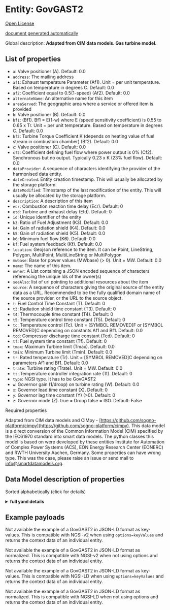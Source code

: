 Entity: GovGAST2  
================  
[Open License](https://github.com/smart-data-models//dataModel.EnergyCIM/blob/master/GovGAST2/LICENSE.md)  
[document generated automatically](https://docs.google.com/presentation/d/e/2PACX-1vTs-Ng5dIAwkg91oTTUdt8ua7woBXhPnwavZ0FxgR8BsAI_Ek3C5q97Nd94HS8KhP-r_quD4H0fgyt3/pub?start=false&loop=false&delayms=3000#slide=id.gb715ace035_0_60)  
Global description: **Adapted from CIM data models. Gas turbine model.**  

## List of properties  

- `a`: Valve positioner (A). Default: 0.0  - `address`: The mailing address  - `af1`: Exhaust temperature Parameter (Af1).  Unit = per unit temperature.  Based on temperature in degrees C. Default: 0.0  - `af2`: Coefficient equal to 0.5(1-speed) (Af2). Default: 0.0  - `alternateName`: An alternative name for this item  - `areaServed`: The geographic area where a service or offered item is provided  - `b`: Valve positioner (B). Default: 0.0  - `bf1`: (Bf1).  Bf1 = E(1-w) where E (speed sensitivity coefficient) is 0.55 to 0.65 x Tr.  Unit = per unit temperature.  Based on temperature in degrees C. Default: 0.0  - `bf2`: Turbine Torque Coefficient K (depends on heating value of fuel stream in combustion chamber) (Bf2). Default: 0.0  - `c`: Valve positioner (C). Default: 0.0  - `cf2`: Coefficient defining fuel flow where power output is 0% (Cf2).  Synchronous but no output.  Typically 0.23 x K (23% fuel flow). Default: 0.0  - `dataProvider`: A sequence of characters identifying the provider of the harmonised data entity.  - `dateCreated`: Entity creation timestamp. This will usually be allocated by the storage platform.  - `dateModified`: Timestamp of the last modification of the entity. This will usually be allocated by the storage platform.  - `description`: A description of this item  - `ecr`: Combustion reaction time delay (Ecr). Default: 0  - `etd`: Turbine and exhaust delay (Etd). Default: 0  - `id`: Unique identifier of the entity  - `k3`: Ratio of Fuel Adjustment (K3). Default: 0.0  - `k4`: Gain of radiation shield (K4). Default: 0.0  - `k5`: Gain of radiation shield (K5). Default: 0.0  - `k6`: Minimum fuel flow (K6). Default: 0.0  - `kf`: Fuel system feedback (Kf). Default: 0.0  - `location`: Geojson reference to the item. It can be Point, LineString, Polygon, MultiPoint, MultiLineString or MultiPolygon  - `mwbase`: Base for power values (MWbase) (> 0).  Unit = MW. Default: 0.0  - `name`: The name of this item.  - `owner`: A List containing a JSON encoded sequence of characters referencing the unique Ids of the owner(s)  - `seeAlso`: list of uri pointing to additional resources about the item  - `source`: A sequence of characters giving the original source of the entity data as a URL. Recommended to be the fully qualified domain name of the source provider, or the URL to the source object.  - `t`: Fuel Control Time Constant (T). Default: 0  - `t3`: Radiation shield time constant (T3). Default: 0  - `t4`: Thermocouple time constant (T4). Default: 0  - `t5`: Temperature control time constant (T5). Default: 0  - `tc`: Temperature control (Tc).  Unit = [SYMBOL REMOVED]F or [SYMBOL REMOVED]C depending on constants Af1 and Bf1. Default: 0.0  - `tcd`: Compressor discharge time constant (Tcd). Default: 0  - `tf`: Fuel system time constant (Tf). Default: 0  - `tmax`: Maximum Turbine limit (Tmax). Default: 0.0  - `tmin`: Minimum Turbine limit (Tmin). Default: 0.0  - `tr`: Rated temperature (Tr).  Unit = [SYMBOL REMOVED]C depending on parameters Af1 and Bf1. Default: 0.0  - `trate`: Turbine rating (Trate).  Unit = MW. Default: 0.0  - `tt`: Temperature controller integration rate (Tt). Default: 0  - `type`: NGSI type. It has to be GovGAST2  - `w`: Governor gain (1/droop) on turbine rating (W). Default: 0.0  - `x`: Governor lead time constant (X). Default: 0  - `y`: Governor lag time constant (Y) (>0). Default: 0  - `z`: Governor mode (Z). true = Droop false = ISO. Default: False    
Required properties  
Adapted from CIM data models and CIMpy - [https://github.com/sogno-platform/cimpy](https://github.com/sogno-platform/cimpy). This data model is a direct conversion of the Common Information Model (CIM) specified by the IEC61970 standard into smart data models. The python classes this model is based on were developed by these entities Institute for Automation of Complex Power Systems (ACS), EON Energy Research Center (EONERC) and RWTH University Aachen, Germany. Some properties can have wrong type. This was the case, please raise an issue or send mail to info@smartdatamodels.org.  
## Data Model description of properties  
Sorted alphabetically (click for details)  
<details><summary><strong>full yaml details</strong></summary>    
```yaml  
GovGAST2:    
  description: 'Adapted from CIM data models. Gas turbine model.'    
  properties:    
    a:    
      description: 'Valve positioner (A). Default: 0.0'    
      type: number    
      x-ngsi:    
        model: https://schema.org/Number    
    address:    
      description: 'The mailing address'    
      properties:    
        addressCountry:    
          description: 'Property. The country. For example, Spain. Model:''https://schema.org/addressCountry'''    
          type: string    
        addressLocality:    
          description: 'Property. The locality in which the street address is, and which is in the region. Model:''https://schema.org/addressLocality'''    
          type: string    
        addressRegion:    
          description: 'Property. The region in which the locality is, and which is in the country. Model:''https://schema.org/addressRegion'''    
          type: string    
        postOfficeBoxNumber:    
          description: 'Property. The post office box number for PO box addresses. For example, 03578. Model:''https://schema.org/postOfficeBoxNumber'''    
          type: string    
        postalCode:    
          description: 'Property. The postal code. For example, 24004. Model:''https://schema.org/https://schema.org/postalCode'''    
          type: string    
        streetAddress:    
          description: 'Property. The street address. Model:''https://schema.org/streetAddress'''    
          type: string    
      type: Property    
      x-ngsi:    
        model: https://schema.org/address    
    af1:    
      description: 'Exhaust temperature Parameter (Af1).  Unit = per unit temperature.  Based on temperature in degrees C. Default: 0.0'    
      type: number    
      x-ngsi:    
        model: https://schema.org/Number    
    af2:    
      description: 'Coefficient equal to 0.5(1-speed) (Af2). Default: 0.0'    
      type: number    
      x-ngsi:    
        model: https://schema.org/Number    
    alternateName:    
      description: 'An alternative name for this item'    
      type: Property    
    areaServed:    
      description: 'The geographic area where a service or offered item is provided'    
      type: Property    
      x-ngsi:    
        model: https://schema.org/Text    
    b:    
      description: 'Valve positioner (B). Default: 0.0'    
      type: number    
      x-ngsi:    
        model: https://schema.org/Number    
    bf1:    
      description: '(Bf1).  Bf1 = E(1-w) where E (speed sensitivity coefficient) is 0.55 to 0.65 x Tr.  Unit = per unit temperature.  Based on temperature in degrees C. Default: 0.0'    
      type: number    
      x-ngsi:    
        model: https://schema.org/Number    
    bf2:    
      description: 'Turbine Torque Coefficient K (depends on heating value of fuel stream in combustion chamber) (Bf2). Default: 0.0'    
      type: number    
      x-ngsi:    
        model: https://schema.org/Number    
    c:    
      description: 'Valve positioner (C). Default: 0.0'    
      type: number    
      x-ngsi:    
        model: https://schema.org/Number    
    cf2:    
      description: 'Coefficient defining fuel flow where power output is 0% (Cf2).  Synchronous but no output.  Typically 0.23 x K (23% fuel flow). Default: 0.0'    
      type: number    
      x-ngsi:    
        model: https://schema.org/Number    
    dataProvider:    
      description: 'A sequence of characters identifying the provider of the harmonised data entity.'    
      type: Property    
    dateCreated:    
      description: 'Entity creation timestamp. This will usually be allocated by the storage platform.'    
      format: date-time    
      type: Property    
    dateModified:    
      description: 'Timestamp of the last modification of the entity. This will usually be allocated by the storage platform.'    
      format: date-time    
      type: Property    
    description:    
      description: 'A description of this item'    
      type: Property    
    ecr:    
      description: 'Combustion reaction time delay (Ecr). Default: 0'    
      type: number    
      x-ngsi:    
        model: https://schema.org/Number    
    etd:    
      description: 'Turbine and exhaust delay (Etd). Default: 0'    
      type: number    
      x-ngsi:    
        model: https://schema.org/Number    
    id:    
      anyOf: &govgast2_-_properties_-_owner_-_items_-_anyof    
        - description: 'Property. Identifier format of any NGSI entity'    
          maxLength: 256    
          minLength: 1    
          pattern: ^[\w\-\.\{\}\$\+\*\[\]`|~^@!,:\\]+$    
          type: string    
        - description: 'Property. Identifier format of any NGSI entity'    
          format: uri    
          type: string    
      description: 'Unique identifier of the entity'    
      type: Property    
    k3:    
      description: 'Ratio of Fuel Adjustment (K3). Default: 0.0'    
      type: number    
      x-ngsi:    
        model: https://schema.org/Number    
    k4:    
      description: 'Gain of radiation shield (K4). Default: 0.0'    
      type: number    
      x-ngsi:    
        model: https://schema.org/Number    
    k5:    
      description: 'Gain of radiation shield (K5). Default: 0.0'    
      type: number    
      x-ngsi:    
        model: https://schema.org/Number    
    k6:    
      description: 'Minimum fuel flow (K6). Default: 0.0'    
      type: number    
      x-ngsi:    
        model: https://schema.org/Number    
    kf:    
      description: 'Fuel system feedback (Kf). Default: 0.0'    
      type: number    
      x-ngsi:    
        model: https://schema.org/Number    
    location:    
      description: 'Geojson reference to the item. It can be Point, LineString, Polygon, MultiPoint, MultiLineString or MultiPolygon'    
      oneOf:    
        - description: 'Geoproperty. Geojson reference to the item. Point'    
          properties:    
            bbox:    
              items:    
                type: number    
              minItems: 4    
              type: array    
            coordinates:    
              items:    
                type: number    
              minItems: 2    
              type: array    
            type:    
              enum:    
                - Point    
              type: string    
          required:    
            - type    
            - coordinates    
          title: 'GeoJSON Point'    
          type: object    
        - description: 'Geoproperty. Geojson reference to the item. LineString'    
          properties:    
            bbox:    
              items:    
                type: number    
              minItems: 4    
              type: array    
            coordinates:    
              items:    
                items:    
                  type: number    
                minItems: 2    
                type: array    
              minItems: 2    
              type: array    
            type:    
              enum:    
                - LineString    
              type: string    
          required:    
            - type    
            - coordinates    
          title: 'GeoJSON LineString'    
          type: object    
        - description: 'Geoproperty. Geojson reference to the item. Polygon'    
          properties:    
            bbox:    
              items:    
                type: number    
              minItems: 4    
              type: array    
            coordinates:    
              items:    
                items:    
                  items:    
                    type: number    
                  minItems: 2    
                  type: array    
                minItems: 4    
                type: array    
              type: array    
            type:    
              enum:    
                - Polygon    
              type: string    
          required:    
            - type    
            - coordinates    
          title: 'GeoJSON Polygon'    
          type: object    
        - description: 'Geoproperty. Geojson reference to the item. MultiPoint'    
          properties:    
            bbox:    
              items:    
                type: number    
              minItems: 4    
              type: array    
            coordinates:    
              items:    
                items:    
                  type: number    
                minItems: 2    
                type: array    
              type: array    
            type:    
              enum:    
                - MultiPoint    
              type: string    
          required:    
            - type    
            - coordinates    
          title: 'GeoJSON MultiPoint'    
          type: object    
        - description: 'Geoproperty. Geojson reference to the item. MultiLineString'    
          properties:    
            bbox:    
              items:    
                type: number    
              minItems: 4    
              type: array    
            coordinates:    
              items:    
                items:    
                  items:    
                    type: number    
                  minItems: 2    
                  type: array    
                minItems: 2    
                type: array    
              type: array    
            type:    
              enum:    
                - MultiLineString    
              type: string    
          required:    
            - type    
            - coordinates    
          title: 'GeoJSON MultiLineString'    
          type: object    
        - description: 'Geoproperty. Geojson reference to the item. MultiLineString'    
          properties:    
            bbox:    
              items:    
                type: number    
              minItems: 4    
              type: array    
            coordinates:    
              items:    
                items:    
                  items:    
                    items:    
                      type: number    
                    minItems: 2    
                    type: array    
                  minItems: 4    
                  type: array    
                type: array    
              type: array    
            type:    
              enum:    
                - MultiPolygon    
              type: string    
          required:    
            - type    
            - coordinates    
          title: 'GeoJSON MultiPolygon'    
          type: object    
      type: Geoproperty    
    mwbase:    
      description: 'Base for power values (MWbase) (> 0).  Unit = MW. Default: 0.0'    
      type: number    
      x-ngsi:    
        model: https://schema.org/Number    
    name:    
      description: 'The name of this item.'    
      type: Property    
    owner:    
      description: 'A List containing a JSON encoded sequence of characters referencing the unique Ids of the owner(s)'    
      items:    
        anyOf: *govgast2_-_properties_-_owner_-_items_-_anyof    
        description: 'Property. Unique identifier of the entity'    
      type: Property    
    seeAlso:    
      description: 'list of uri pointing to additional resources about the item'    
      oneOf:    
        - items:    
            format: uri    
            type: string    
          minItems: 1    
          type: array    
        - format: uri    
          type: string    
      type: Property    
    source:    
      description: 'A sequence of characters giving the original source of the entity data as a URL. Recommended to be the fully qualified domain name of the source provider, or the URL to the source object.'    
      type: Property    
    t:    
      description: 'Fuel Control Time Constant (T). Default: 0'    
      type: number    
      x-ngsi:    
        model: https://schema.org/Number    
    t3:    
      description: 'Radiation shield time constant (T3). Default: 0'    
      type: number    
      x-ngsi:    
        model: https://schema.org/Number    
    t4:    
      description: 'Thermocouple time constant (T4). Default: 0'    
      type: number    
      x-ngsi:    
        model: https://schema.org/Number    
    t5:    
      description: 'Temperature control time constant (T5). Default: 0'    
      type: number    
      x-ngsi:    
        model: https://schema.org/Number    
    tc:    
      description: 'Temperature control (Tc).  Unit = [SYMBOL REMOVED]F or [SYMBOL REMOVED]C depending on constants Af1 and Bf1. Default: 0.0'    
      type: number    
      x-ngsi:    
        model: https://schema.org/Number    
    tcd:    
      description: 'Compressor discharge time constant (Tcd). Default: 0'    
      type: number    
      x-ngsi:    
        model: https://schema.org/Number    
    tf:    
      description: 'Fuel system time constant (Tf). Default: 0'    
      type: number    
      x-ngsi:    
        model: https://schema.org/Number    
    tmax:    
      description: 'Maximum Turbine limit (Tmax). Default: 0.0'    
      type: number    
      x-ngsi:    
        model: https://schema.org/Number    
    tmin:    
      description: 'Minimum Turbine limit (Tmin). Default: 0.0'    
      type: number    
      x-ngsi:    
        model: https://schema.org/Number    
    tr:    
      description: 'Rated temperature (Tr).  Unit = [SYMBOL REMOVED]C depending on parameters Af1 and Bf1. Default: 0.0'    
      type: number    
      x-ngsi:    
        model: https://schema.org/Number    
    trate:    
      description: 'Turbine rating (Trate).  Unit = MW. Default: 0.0'    
      type: number    
      x-ngsi:    
        model: https://schema.org/Number    
    tt:    
      description: 'Temperature controller integration rate (Tt). Default: 0'    
      type: number    
      x-ngsi:    
        model: https://schema.org/Number    
    type:    
      description: 'NGSI type. It has to be GovGAST2'    
      enum:    
        - GovGAST2    
      type: Property    
    w:    
      description: 'Governor gain (1/droop) on turbine rating (W). Default: 0.0'    
      type: number    
      x-ngsi:    
        model: https://schema.org/Number    
    x:    
      description: 'Governor lead time constant (X). Default: 0'    
      type: number    
      x-ngsi:    
        model: https://schema.org/Number    
    y:    
      description: 'Governor lag time constant (Y) (>0). Default: 0'    
      type: number    
      x-ngsi:    
        model: https://schema.org/Number    
    z:    
      description: 'Governor mode (Z). true = Droop false = ISO. Default: False'    
      type: number    
      x-ngsi:    
        model: https://schema.org/Number    
  required: []    
  type: object    
```  
</details>    
## Example payloads    
Not available the example of a GovGAST2 in JSON-LD format as key-values. This is compatible with NGSI-v2 when  using `options=keyValues` and returns the context data of an individual entity.  
Not available the example of a GovGAST2 in JSON-LD format as normalized. This is compatible with NGSI-v2 when not using options and returns the context data of an individual entity.  
Not available the example of a GovGAST2 in JSON-LD format as key-values. This is compatible with NGSI-LD when  using `options=keyValues` and returns the context data of an individual entity.  
Not available the example of a GovGAST2 in JSON-LD format as normalized. This is compatible with NGSI-LD when not using options and returns the context data of an individual entity.  
